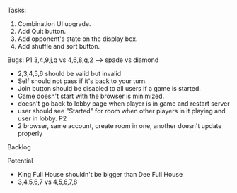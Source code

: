 Tasks:
1. Combination UI upgrade.
2. Add Quit button.
3. Add opponent's state on the display box.
5. Add shuffle and sort button.

Bugs:
P1
3,4,9,j,q vs 4,6,8,q,2 --> spade vs diamond
- 2,3,4,5,6 should be valid but invalid
- Self should not pass if it's back to your turn.
- Join button should be disabled to all users if a game is started.
- Game doesn't start with the browser is minimized.
- doesn't go back to lobby page when player is in game and restart server
- user should see "Started" for room when other players in it playing and user in lobby.
P2
- 2 browser, same account, create room in one, another doesn't update properly

Backlog


Potential
- King Full House shouldn't be bigger than Dee Full House
- 3,4,5,6,7 vs 4,5,6,7,8